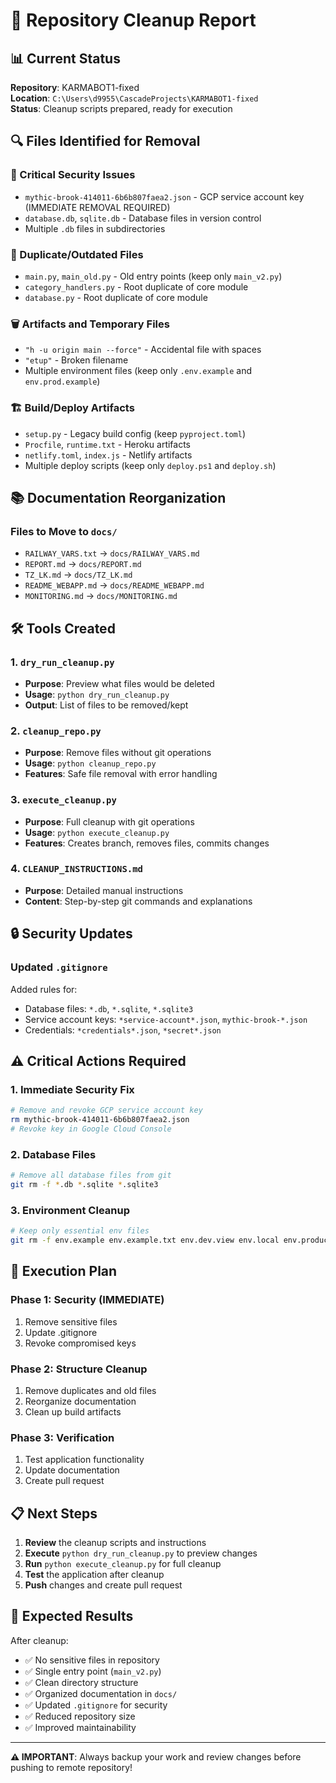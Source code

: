 # 🧹 Repository Cleanup Report

## 📊 Current Status
**Repository**: KARMABOT1-fixed  
**Location**: `C:\Users\d9955\CascadeProjects\KARMABOT1-fixed`  
**Status**: Cleanup scripts prepared, ready for execution

## 🔍 Files Identified for Removal

### 🚨 Critical Security Issues
- `mythic-brook-414011-6b6b807faea2.json` - GCP service account key (IMMEDIATE REMOVAL REQUIRED)
- `database.db`, `sqlite.db` - Database files in version control
- Multiple `.db` files in subdirectories

### 📁 Duplicate/Outdated Files
- `main.py`, `main_old.py` - Old entry points (keep only `main_v2.py`)
- `category_handlers.py` - Root duplicate of core module
- `database.py` - Root duplicate of core module

### 🗑️ Artifacts and Temporary Files
- `"h -u origin main --force"` - Accidental file with spaces
- `"etup"` - Broken filename
- Multiple environment files (keep only `.env.example` and `env.prod.example`)

### 🏗️ Build/Deploy Artifacts
- `setup.py` - Legacy build config (keep `pyproject.toml`)
- `Procfile`, `runtime.txt` - Heroku artifacts
- `netlify.toml`, `index.js` - Netlify artifacts
- Multiple deploy scripts (keep only `deploy.ps1` and `deploy.sh`)

## 📚 Documentation Reorganization

### Files to Move to `docs/`
- `RAILWAY_VARS.txt` → `docs/RAILWAY_VARS.md`
- `REPORT.md` → `docs/REPORT.md`
- `TZ_LK.md` → `docs/TZ_LK.md`
- `README_WEBAPP.md` → `docs/README_WEBAPP.md`
- `MONITORING.md` → `docs/MONITORING.md`

## 🛠️ Tools Created

### 1. `dry_run_cleanup.py`
- **Purpose**: Preview what files would be deleted
- **Usage**: `python dry_run_cleanup.py`
- **Output**: List of files to be removed/kept

### 2. `cleanup_repo.py`
- **Purpose**: Remove files without git operations
- **Usage**: `python cleanup_repo.py`
- **Features**: Safe file removal with error handling

### 3. `execute_cleanup.py`
- **Purpose**: Full cleanup with git operations
- **Usage**: `python execute_cleanup.py`
- **Features**: Creates branch, removes files, commits changes

### 4. `CLEANUP_INSTRUCTIONS.md`
- **Purpose**: Detailed manual instructions
- **Content**: Step-by-step git commands and explanations

## 🔒 Security Updates

### Updated `.gitignore`
Added rules for:
- Database files: `*.db`, `*.sqlite`, `*.sqlite3`
- Service account keys: `*service-account*.json`, `mythic-brook-*.json`
- Credentials: `*credentials*.json`, `*secret*.json`

## ⚠️ Critical Actions Required

### 1. Immediate Security Fix
```bash
# Remove and revoke GCP service account key
rm mythic-brook-414011-6b6b807faea2.json
# Revoke key in Google Cloud Console
```

### 2. Database Files
```bash
# Remove all database files from git
git rm -f *.db *.sqlite *.sqlite3
```

### 3. Environment Cleanup
```bash
# Keep only essential env files
git rm -f env.example env.example.txt env.dev.view env.local env.production
```

## 🚀 Execution Plan

### Phase 1: Security (IMMEDIATE)
1. Remove sensitive files
2. Update .gitignore
3. Revoke compromised keys

### Phase 2: Structure Cleanup
1. Remove duplicates and old files
2. Reorganize documentation
3. Clean up build artifacts

### Phase 3: Verification
1. Test application functionality
2. Update documentation
3. Create pull request

## 📋 Next Steps

1. **Review** the cleanup scripts and instructions
2. **Execute** `python dry_run_cleanup.py` to preview changes
3. **Run** `python execute_cleanup.py` for full cleanup
4. **Test** the application after cleanup
5. **Push** changes and create pull request

## 🎯 Expected Results

After cleanup:
- ✅ No sensitive files in repository
- ✅ Single entry point (`main_v2.py`)
- ✅ Clean directory structure
- ✅ Organized documentation in `docs/`
- ✅ Updated `.gitignore` for security
- ✅ Reduced repository size
- ✅ Improved maintainability

---

**⚠️ IMPORTANT**: Always backup your work and review changes before pushing to remote repository!

